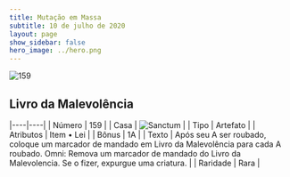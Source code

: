 ```yaml
---
title: Mutação em Massa
subtitle: 10 de julho de 2020
layout: page
show_sidebar: false
hero_image: ../hero.png
---
```


![159](https://cdn.keyforgegame.com/media/card_front/pt/479_159_HR3CMHC4P55R_pt.png)

## Livro da Malevolência

|----|----|
| Número | 159 |
| Casa | ![Sanctum](https://archonarcana.com/images/thumb/c/c7/Sanctum.png/22px-Sanctum.png "Santuário") |
| Tipo | Artefato |
| Atributos | Item • Lei |
| Bônus | 1A |
| Texto | Após seu A ser roubado, coloque um marcador de mandado em Livro da Malevolência para cada A roubado.   Omni: Remova um marcador de mandado do Livro da Malevolencia. Se o fizer, expurgue uma criatura. |
| Raridade | Rara |
